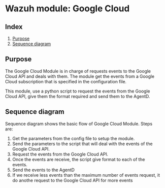 <!---
Copyright (C) 2015-2021, Wazuh Inc.
Created by Wazuh, Inc. <info@wazuh.com>.
This program is free software; you can redistribute it and/or modify it under the terms of GPLv2
-->

# Wazuh module: Google Cloud
## Index
1. [Purpose](#purpose)
2. [Sequence diagram](#sequence-diagram)

## Purpose
The Google Cloud Module is in charge of requests events to the Google Cloud API and deals with them. The module get the events from a Google Cloud subscription that is specified in the configuration file.

This module, use a python script to request the events from the Google Cloud API, give them the format required and send them to the AgentD.

## Sequence diagram
Sequence diagram shows the basic flow of Google Cloud Module. Steps are:
1. Get the parameters from the config file to setup the module.
2. Send the parameters to the script that will deal with the events of the Google Cloud API.
3. Request the events from the Google Cloud API.
4. Once the events are receive, the script give format to each of the events.
5. Send the events to the AgentD
6. If we receive less events than the maximum number of events request, it do anothe request to the Google Cloud API for more events
